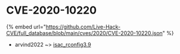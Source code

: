 # CVE-2020-10220
{% embed url="https://github.com/Live-Hack-CVE/full_database/blob/main/cves/2020/CVE-2020-10220.json" %}

* arvind2022 ~> [isac_rconfig3.9](https://www.alice-snow.ru/2020/database/cve-2020-10220/isac_rconfig3.9-arvind2022)